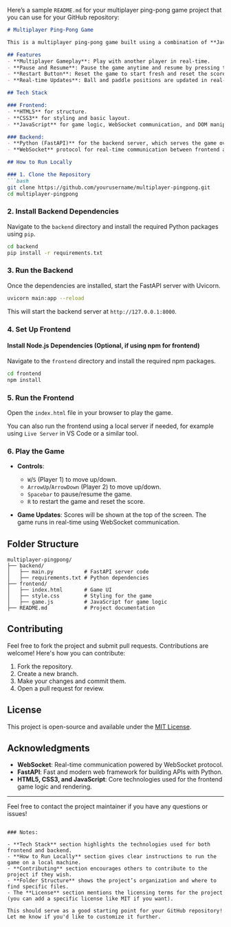 Here’s a sample `README.md` for your multiplayer ping-pong game project that you can use for your GitHub repository:

```markdown
# Multiplayer Ping-Pong Game

This is a multiplayer ping-pong game built using a combination of **JavaScript** for the frontend and **Python (FastAPI)** for the backend with WebSocket integration. The game features real-time multiplayer, a pause and restart button, and live score updates.

## Features
- **Multiplayer Gameplay**: Play with another player in real-time.
- **Pause and Resume**: Pause the game anytime and resume by pressing the pause button or specific keys.
- **Restart Button**: Reset the game to start fresh and reset the scores.
- **Real-time Updates**: Ball and paddle positions are updated in real-time using WebSocket communication.

## Tech Stack

### Frontend:
- **HTML5** for structure.
- **CSS3** for styling and basic layout.
- **JavaScript** for game logic, WebSocket communication, and DOM manipulation.

### Backend:
- **Python (FastAPI)** for the backend server, which serves the game over WebSockets.
- **WebSocket** protocol for real-time communication between frontend and backend.

## How to Run Locally

### 1. Clone the Repository
```bash
git clone https://github.com/yourusername/multiplayer-pingpong.git
cd multiplayer-pingpong
```

### 2. Install Backend Dependencies
Navigate to the `backend` directory and install the required Python packages using `pip`.

```bash
cd backend
pip install -r requirements.txt
```

### 3. Run the Backend
Once the dependencies are installed, start the FastAPI server with Uvicorn.

```bash
uvicorn main:app --reload
```

This will start the backend server at `http://127.0.0.1:8000`.

### 4. Set Up Frontend

#### Install Node.js Dependencies (Optional, if using npm for frontend)
Navigate to the `frontend` directory and install the required npm packages.

```bash
cd frontend
npm install
```

### 5. Run the Frontend
Open the `index.html` file in your browser to play the game.

You can also run the frontend using a local server if needed, for example using `Live Server` in VS Code or a similar tool.

### 6. Play the Game
- **Controls**: 
  - `W`/`S` (Player 1) to move up/down.
  - `ArrowUp`/`ArrowDown` (Player 2) to move up/down.
  - `Spacebar` to pause/resume the game.
  - `R` to restart the game and reset the score.
  
- **Game Updates**: Scores will be shown at the top of the screen. The game runs in real-time using WebSocket communication.

## Folder Structure

```plaintext
multiplayer-pingpong/
├── backend/
│   ├── main.py          # FastAPI server code
│   ├── requirements.txt # Python dependencies
├── frontend/
│   ├── index.html       # Game UI
│   ├── style.css        # Styling for the game
│   ├── game.js          # JavaScript for game logic
├── README.md            # Project documentation
```

## Contributing

Feel free to fork the project and submit pull requests. Contributions are welcome! Here's how you can contribute:

1. Fork the repository.
2. Create a new branch.
3. Make your changes and commit them.
4. Open a pull request for review.

## License

This project is open-source and available under the [MIT License](LICENSE).

## Acknowledgments

- **WebSocket**: Real-time communication powered by WebSocket protocol.
- **FastAPI**: Fast and modern web framework for building APIs with Python.
- **HTML5, CSS3, and JavaScript**: Core technologies used for the frontend game logic and rendering.

---

Feel free to contact the project maintainer if you have any questions or issues!
```

### Notes:

- **Tech Stack** section highlights the technologies used for both frontend and backend.
- **How to Run Locally** section gives clear instructions to run the game on a local machine.
- **Contributing** section encourages others to contribute to the project if they wish.
- **Folder Structure** shows the project’s organization and where to find specific files.
- The **License** section mentions the licensing terms for the project (you can add a specific license like MIT if you want).

This should serve as a good starting point for your GitHub repository! Let me know if you'd like to customize it further.
